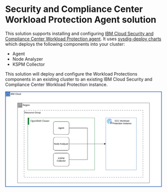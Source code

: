 # Security and Compliance Center Workload Protection Agent solution

This solution supports installing and configuring [IBM Cloud Security and Compliance Center Workload Protection agent](https://cloud.ibm.com/docs/workload-protection?topic=workload-protection-getting-started). It uses [sysdig-deploy charts](https://github.com/sysdiglabs/charts/tree/master/charts/sysdig-deploy) which deploys the following components into your cluster:
- Agent
- Node Analyzer
- KSPM Collector

This solution will deploy and configure the Workload Protections components in an existing cluster to an existing IBM Cloud Security and Compliance Center Workload Protection instance.

![scc-wp](https://github.com/terraform-ibm-modules/terraform-ibm-scc-da/blob/main/reference-architecture/scc-wp-agent.svg)